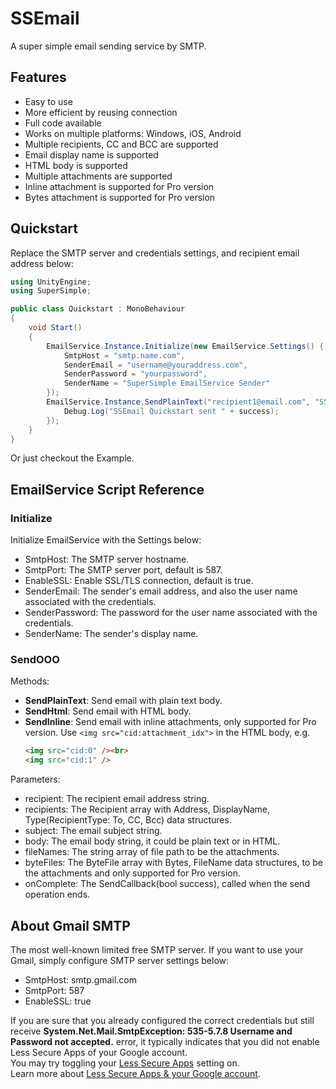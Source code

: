 # SSEmail #
A super simple email sending service by SMTP.

## Features ##
* Easy to use
* More efficient by reusing connection
* Full code available
* Works on multiple platforms: Windows, iOS, Android
* Multiple recipients, CC and BCC are supported
* Email display name is supported
* HTML body is supported
* Multiple attachments are supported
* Inline attachment is supported for Pro version
* Bytes attachment is supported for Pro version

## Quickstart ##
Replace the SMTP server and credentials settings, and recipient email address below: 
```c#
using UnityEngine;
using SuperSimple;

public class Quickstart : MonoBehaviour
{
    void Start()
    {
        EmailService.Instance.Initialize(new EmailService.Settings() {
            SmtpHost = "smtp.name.com",
            SenderEmail = "username@youraddress.com",
            SenderPassword = "yourpassword",
            SenderName = "SuperSimple EmailService Sender"
        });
        EmailService.Instance.SendPlainText("recipient1@email.com", "SSEmail Quickstart", "this is plain text email", (success) => {
            Debug.Log("SSEmail Quickstart sent " + success);
        });
    }
}
```
Or just checkout the Example.

## EmailService Script Reference ##
### Initialize ###
Initialize EmailService with the Settings below: 
* SmtpHost: The SMTP server hostname.
* SmtpPort: The SMTP server port, default is 587.
* EnableSSL: Enable SSL/TLS connection, default is true.
* SenderEmail: The sender's email address, and also the user name associated with the credentials.
* SenderPassword: The password for the user name associated with the credentials.
* SenderName: The sender's display name.

### SendOOO ###
Methods: 
* **SendPlainText**: Send email with plain text body.
* **SendHtml**: Send email with HTML body.
* **SendInline**: Send email with inline attachments, only supported for Pro version. Use `<img src="cid:attachment_idx">` in the HTML body, e.g. 
    ```html
    <img src="cid:0" /><br>
    <img src="cid:1" />
    ```

Parameters: 
* recipient: The recipient email address string.
* recipients: The Recipient array with Address, DisplayName, Type(RecipientType: To, CC, Bcc) data structures.
* subject: The email subject string.
* body: The email body string, it could be plain text or in HTML.
* fileNames: The string array of file path to be the attachments.
* byteFiles: The ByteFile array with Bytes, FileName data structures, to be the attachments and only supported for Pro version.
* onComplete: The SendCallback(bool success), called when the send operation ends.

## About Gmail SMTP ##
The most well-known limited free SMTP server. If you want to use your Gmail, simply configure SMTP server settings below: 
* SmtpHost: smtp.gmail.com
* SmtpPort: 587
* EnableSSL: true

If you are sure that you already configured the correct credentials but still receive **System.Net.Mail.SmtpException: 535-5.7.8 Username and Password not accepted.** error, it typically indicates that you did not enable Less Secure Apps of your Google account.  
You may try toggling your [Less Secure Apps](https://myaccount.google.com/lesssecureapps) setting on.  
Learn more about [Less Secure Apps & your Google account](https://support.google.com/accounts/answer/6010255).
